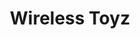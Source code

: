 ---
title: "Wireless Toyz"
url: /mesa/wireless-toyz-south-country-club-drive/
shop: mobile phone
---